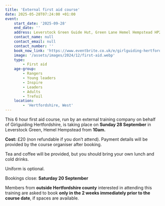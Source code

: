 ```yaml
---
title: 'External first aid course'
date: 2025-05-28T07:24:00 +01:00
event:
    start_date: '2025-09-28'
    end_date: ''
    address: Leverstock Green Guide Hut, Green Lane Hemel Hempstead HP2 4SA
    contact_name: null
    contact_email: null
    contact_number: ''
    book_now_link: 'https://www.eventbrite.co.uk/e/girlguiding-hertfordshire-external-first-aid-course-tickets-1343880405469?aff=oddtdtcreator'
    image: '/assets/images/2024/12/first-aid.webp'
    type:
        - First aid
    age-group:
        - Rangers
        - Young leaders
        - Inspire
        - Leaders
        - Adults
        - Trefoil
    location:
        - 'Hertfordshire, West'
---
```

This 6 hour first aid course, run by an external training company on behalf of Girlguiding Hertfordshire, is taking place on **Sunday 28 September** in Leverstock Green, Hemel Hempstead from **10am.**

**Cost:** £20 (non refundable if you don’t attend). Payment details will be provided by the course organiser after booking.

Tea and coffee will be provided, but you should bring your own lunch and cold drinks.

Uniform is optional.

Bookings close: **Saturday 20 September**

Members from **outside Hertfordshire county** interested in attending this training are asked to book **only in the 2 weeks immediately prior to the course date**, if spaces are available.
